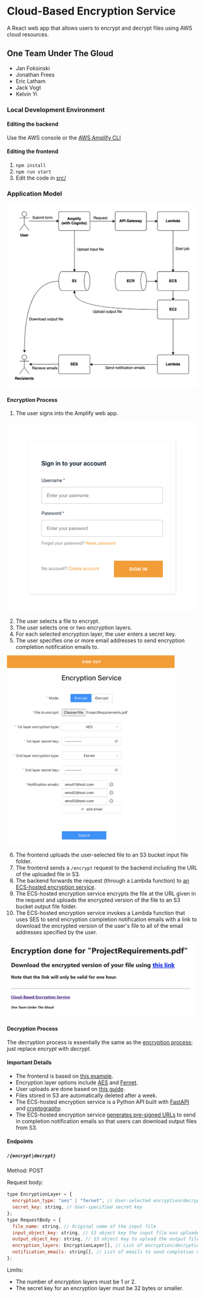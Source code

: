 # Cloud-Based Encryption Service

A React web app that allows users to encrypt and decrypt files using AWS cloud resources.

## One Team Under The Gloud

- Jan Foksinski
- Jonathan Frees
- Eric Latham
- Jack Vogt
- Kelvin Yi

### Local Development Environment

#### Editing the backend

Use the AWS console or the [AWS Amplify CLI](https://docs.amplify.aws/cli/)

#### Editing the frontend

1. `npm install`
2. `npm run start`
3. Edit the code in [src/](src/)

### Application Model

![flowchart](img/flowchart.png)

#### Encryption Process

1. The user signs into the Amplify web app.

<img src="img/screenshot0.png" height="500px"/>

2. The user selects a file to encrypt.
3. The user selects one or two encryption layers.
4. For each selected encryption layer, the user enters a secret key.
5. The user specifies one or more email addresses to send encryption completion notification emails to.

<img src="img/screenshot1.png" height="500px"/>

6. The frontend uploads the user-selected file to an S3 bucket input file folder.
7. The frontend sends a `/encrypt` request to the backend including the URL of the uploaded file in S3.
8. The backend forwards the request (through a Lambda function) to [an ECS-hosted encryption service](https://gitlab.com/uab-eolatham/cs/443/project-backend).
9. The ECS-hosted encryption service encrypts the file at the URL given in the request and uploads the encrypted version of the file to an S3 bucket output file folder.
10. The ECS-hosted encryption service invokes a Lambda function that uses SES to send encryption completion notification emails with a link to download the encrypted version of the user's file to all of the email addresses specified by the user.

<img src="img/screenshot2.png" height="200px"/>

#### Decryption Process

The decryption process is essentially the same as the [encryption process](#encryption-process); just replace _encrypt_ with _decrypt_.

#### Important Details

- The frontend is based on [this example](https://github.com/aws-samples/create-react-app-auth-amplify).
- Encryption layer options include [AES](https://cryptography.io/en/latest/hazmat/primitives/symmetric-encryption/#cryptography.hazmat.primitives.ciphers.Cipher) and [Fernet](https://cryptography.io/en/latest/fernet).
- User uploads are done based on [this guide](https://docs.amplify.aws/lib/storage/getting-started/q/platform/js/).
- Files stored in S3 are automatically deleted after a week.
- The ECS-hosted encryption service is a Python API built with [FastAPI](https://fastapi.tiangolo.com/) and [cryptography](https://cryptography.io/en/latest).
- The ECS-hosted encryption service [generates pre-signed URLs](https://boto3.amazonaws.com/v1/documentation/api/latest/reference/services/s3.html#S3.Client.generate_presigned_url) to send in completion notification emails so that users can download output files from S3.

#### Endpoints

##### `/{encrypt|decrypt}`

Method: POST

Request body:

```js
type EncryptionLayer = {
  encryption_type: "aes" | "fernet", // User-selected encryption/decryption type
  secret_key: string, // User-specified secret key
};
type RequestBody = {
  file_name: string, // Original name of the input file
  input_object_key: string, // S3 object key the input file was uploaded under
  output_object_key: string, // S3 object key to upload the output file under
  encryption_layers: EncryptionLayer[], // List of encryption/decryption layers to apply
  notification_emails: string[], // List of emails to send completion notifications to
};
```

Limits:

- The number of encryption layers must be 1 or 2.
- The secret key for an encryption layer must be 32 bytes or smaller.

